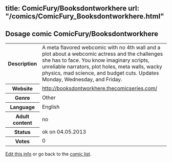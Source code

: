 title: ComicFury/Booksdontworkhere
url: "/comics/ComicFury_Booksdontworkhere.html"
---
Dosage comic ComicFury/Booksdontworkhere
-----------------------------------------

<p id="msg"></p>
<script type="text/javascript">
if (window.location.search === '?edit_info_mail=sent_ok') {
  var elem = document.getElementById("msg");
  elem.innerHTML = 'Edited information sucessfully sent for review, which is usually done daily. Thanks!';
  elem.className = 'ok';
}
</script>
<table class="comicinfo">
<tr>
<th>Description</th><td>A meta flavored webcomic with no 4th wall and a plot about a webcomic actress and the challenges she has to face. You know imaginary scripts, unreliable narrators, plot holes, meta walls, wacky physics, mad science, and budget cuts. Updates Monday, Wednesday, and Friday.</td>
</tr>
<tr>
<th>Website</th><td><a href="http://booksdontworkhere.thecomicseries.com/">http://booksdontworkhere.thecomicseries.com/</a></td>
</tr>
<tr>
<th>Genre</th><td>Other</td>
</tr>
<tr>
<th>Language</th><td>English</td>
</tr>
<tr>
<th>Adult content</th><td>no</td>
</tr>
<tr>
<th>Status</th><td>ok on 04.05.2013</td>
</tr>
<tr>
<th>Votes</th><td>0</td>
</tr>
</table>

[Edit this info](ComicFury_Booksdontworkhere_edit.html) or go back to the [comic list](../comic-index.html).
